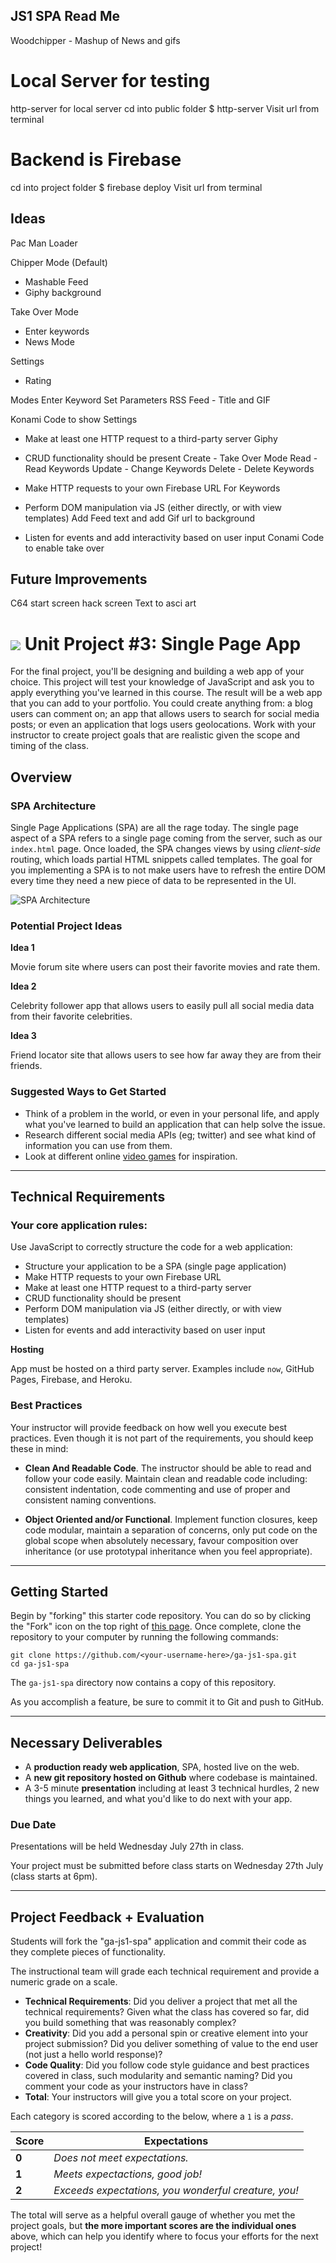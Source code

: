 ## JS1 SPA Read Me

Woodchipper - Mashup of News and gifs


# Local Server for testing
  http-server for local server
  cd into public folder
  $ http-server
  Visit url from terminal

# Backend is Firebase
  cd into project folder
  $ firebase deploy
  Visit url from terminal


## Ideas


Pac Man Loader

Chipper Mode (Default)
- Mashable Feed
- Giphy background

Take Over Mode
- Enter keywords
- News Mode

Settings
  - Rating

Modes
Enter Keyword
Set Parameters
RSS Feed - Title and GIF


Konami Code to show Settings

- Make at least one HTTP request to a third-party server
Giphy

- CRUD functionality should be present
Create - Take Over Mode
Read - Read Keywords
Update - Change Keywords
Delete - Delete Keywords

- Make HTTP requests to your own Firebase URL
For Keywords

- Perform DOM manipulation via JS (either directly, or with view templates)
Add Feed text and add Gif url to background


- Listen for events and add interactivity based on user input
Conami Code to enable take over


## Future Improvements
C64 start screen hack screen
Text to asci art


# ![](https://ga-dash.s3.amazonaws.com/production/assets/logo-9f88ae6c9c3871690e33280fcf557f33.png) Unit Project #3: Single Page App

For the final project, you'll be designing and building a web app of your
choice. This project will test your knowledge of JavaScript and ask you to apply
everything you've learned in this course. The result will be a web app that you
can add to your portfolio. You could create anything from: a blog users can
comment on; an app that allows users to search for social media posts; or even
an application that logs users geolocations. Work with your instructor to create
project goals that are realistic given the scope and timing of the class.

## Overview

### SPA Architecture

Single Page Applications (SPA) are all the rage today. The single page aspect of
a SPA refers to a single page coming from the server, such as our `index.html`
page.  Once loaded, the SPA changes views by using _client-side_ routing, which
loads partial HTML snippets called templates. The goal for you implementing a
SPA is to not make users have to refresh the entire DOM every time they need a
new piece of data to be represented in the UI.

![SPA Architecture](https://cloud.githubusercontent.com/assets/25366/8970635/896c4cce-35ff-11e5-96b2-ef7e62784764.png)

### Potential Project Ideas

**Idea 1**

Movie forum site where users can post their favorite movies and rate them.

**Idea 2**

Celebrity follower app that allows users to easily pull all social media data
from their favorite celebrities.

**Idea 3**

Friend locator site that allows users to see how far away they are from their
friends.

### Suggested Ways to Get Started

- Think of a problem in the world, or even in your personal life, and apply what
  you've learned to build an application that can help solve the issue.
- Research different social media APIs (eg; twitter) and see what kind of
  information you can use from them.
- Look at different online [video games](http://phaser.io/examples) for
  inspiration.

---

## Technical Requirements

### Your core application rules:

Use JavaScript to correctly structure the code for a web application:

- Structure your application to be a SPA (single page application)
- Make HTTP requests to your own Firebase URL
- Make at least one HTTP request to a third-party server
- CRUD functionality should be present
- Perform DOM manipulation via JS (either directly, or with view templates)
- Listen for events and add interactivity based on user input

**Hosting**

App must be hosted on a third party server. Examples include `now`, GitHub
Pages, Firebase, and Heroku.

### Best Practices

Your instructor will provide feedback on how well you execute best practices.
Even though it is not part of the requirements, you should keep these in mind:

- __Clean And Readable Code__. The instructor should be able to read and follow
  your code easily. Maintain clean and readable code including: consistent
  indentation, code commenting and use of proper and consistent naming
  conventions.

- __Object Oriented and/or Functional__. Implement function closures, keep code
  modular, maintain a separation of concerns, only put code on the global scope
  when absolutely necessary, favour composition over inheritance (or use
  prototypal inheritance when you feel appropriate).

---

## Getting Started

Begin by "forking" this starter code repository. You can do so by clicking the
"Fork" icon on the top right of [this
page](https://github.com/jesstelford/ga-js1-spa). Once complete, clone the
repository to your computer by running the following commands:

```
git clone https://github.com/<your-username-here>/ga-js1-spa.git
cd ga-js1-spa
```

The `ga-js1-spa` directory now contains a copy of this repository.

As you accomplish a feature, be sure to commit it to Git and push to GitHub.

---

## Necessary Deliverables

* A **production ready web application**, SPA, hosted live on the web.
* A **new git repository hosted on Github** where codebase is maintained.
* A 3-5 minute **presentation** including at least 3 technical hurdles, 2 new
  things you learned, and what you'd like to do next with your app.

### Due Date

Presentations will be held Wednesday July 27th in class.

Your project must be submitted before class starts on Wednesday 27th July (class
starts at 6pm).

---

## Project Feedback + Evaluation

Students will fork the "ga-js1-spa" application and commit their code as they
complete pieces of functionality.

The instructional team will grade each technical requirement and provide a
numeric grade on a scale.

- **Technical Requirements**: Did you deliver a project that met all the
  technical requirements? Given what the class has covered so far, did you build
  something that was reasonably complex?
- **Creativity**: Did you add a personal spin or creative element into your
  project submission? Did you deliver something of value to the end user (not
  just a hello world response)?
- **Code Quality**: Did you follow code style guidance and best practices
  covered in class, such modularity and semantic naming? Did you comment your
  code as your instructors have in class?
- **Total**: Your instructors will give you a total score on your project.

Each category is scored according to the below, where a `1` is a _pass_.

Score | Expectations
----- | ------------
**0** | _Does not meet expectations._
**1** | _Meets expectactions, good job!_
**2** | _Exceeds expectations, you wonderful creature, you!_

The total will serve as a helpful overall gauge of whether you met the project
goals, but __the more important scores are the individual ones__ above, which
can help you identify where to focus your efforts for the next project!
